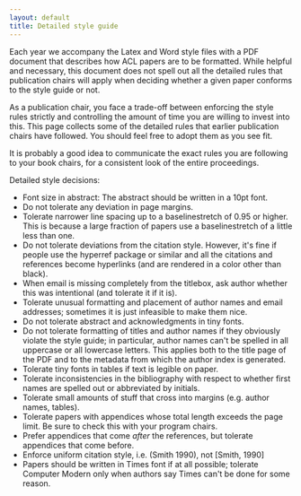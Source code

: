 ```yaml
---
layout: default
title: Detailed style guide
---
```


Each year we accompany the Latex and Word style files with a PDF
document that describes how ACL papers are to be formatted. While
helpful and necessary, this document does not spell out all the
detailed rules that publication chairs will apply when deciding
whether a given paper conforms to the style guide or not.

As a publication chair, you face a trade-off between enforcing the
style rules strictly and controlling the amount of time you are
willing to invest into this. This page collects some of the detailed
rules that earlier publication chairs have followed. You should feel
free to adopt them as you see fit.

It is probably a good idea to communicate the exact rules you are
following to your book chairs, for a consistent look of the entire
proceedings.

Detailed style decisions:

* Font size in abstract: The abstract should be written in a 10pt font.
* Do not tolerate any deviation in page margins.
* Tolerate narrower line spacing up to a baselinestretch of 0.95 or
  higher. This is because a large fraction of papers use a
  baselinestretch of a little less than one.
* Do not tolerate deviations from the citation style. However, it's
  fine if people use the hyperref package or similar and all the
  citations and references become hyperlinks (and are rendered in
  a color other than black).
* When email is missing completely from the titlebox, ask author
  whether this was intentional (and tolerate it if it is).
* Tolerate unusual formatting and placement of author names and email
  addresses; sometimes it is just infeasible to make them nice.
* Do not tolerate abstract and acknowledgments in tiny fonts.
* Do not tolerate formatting of titles and author names if they
  obviously violate the style guide; in particular, author names can't
  be spelled in all uppercase or all lowercase letters. This applies
  both to the title page of the PDF and to the metadata from which the
  author index is generated.
* Tolerate tiny fonts in tables if text is legible on paper.
* Tolerate inconsistencies in the bibliography with respect to whether
  first names are spelled out or abbreviated by initials.
* Tolerate small amounts of stuff that cross into margins (e.g. author
  names, tables).
* Tolerate papers with appendices whose total length exceeds the page
  limit. Be sure to check this with your program chairs.
* Prefer appendices that come _after_ the references, but tolerate
  appendices that come before.
* Enforce uniform citation style, i.e. (Smith 1990), not [Smith, 1990]
* Papers should be written in Times font if at all possible; tolerate
  Computer Modern only when authors say Times can't be done for some
  reason.

